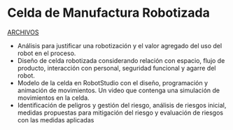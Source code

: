 # Celda de Manufactura Robotizada

[ARCHIVOS](https://drive.google.com/drive/folders/1__USViEgZ829f_1ReBlEpH1N4gLg5yfD?usp=drive_link)

* Análisis para justificar una robotización y el valor agregado del uso del robot en el proceso.
* Diseño de celda robotizada considerando relación con espacio, flujo de producto, interacción con personal, seguridad funcional y agarre del robot.
* Modelo de la celda en RobotStudio con el diseño, programación y animación de movimientos. Un video que contenga una simulación de movimientos en la celda.
* Identificación de peligros y gestión del riesgo, análisis de riesgos inicial, medidas propuestas para mitigación del riesgo y evaluación de riesgos con las medidas aplicadas
